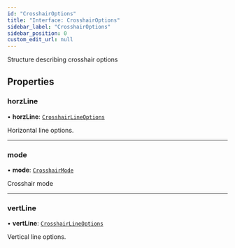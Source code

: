 ```yaml
---
id: "CrosshairOptions"
title: "Interface: CrosshairOptions"
sidebar_label: "CrosshairOptions"
sidebar_position: 0
custom_edit_url: null
---
```


Structure describing crosshair options

## Properties

### horzLine

• **horzLine**: [`CrosshairLineOptions`](CrosshairLineOptions)

Horizontal line options.

___

### mode

• **mode**: [`CrosshairMode`](../enums/CrosshairMode)

Crosshair mode

___

### vertLine

• **vertLine**: [`CrosshairLineOptions`](CrosshairLineOptions)

Vertical line options.
